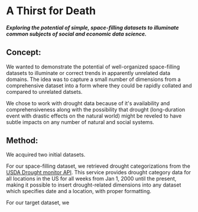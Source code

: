# A Thirst for Death
#### *Exploring the potential of simple, space-filling datasets to illuminate common subjects of social and economic data science.*

## Concept:

We wanted to demonstrate the potential of well-organized space-filling datasets to illuminate or correct trends in apparently unrelated data domains. The idea was to capture a small number of dimensions from a comprehensive dataset into a form where they could be rapidly collated and compared to unrelated datsets.

We chose to work with drought data because of it's availability and comprehensiveness along with the possibility that drought (long-duration event with drastic effects on the natural world) might be reveled to have subtle impacts on any number of natural and social systems.

## Method:

We acquired two initial datasets. 

For our space-filling dataset, we retrieved drought categorizations from the [USDA Drought monitor API](https://droughtmonitor.unl.edu). This service provides drought category data for all locations in the US for all weeks from Jan 1, 2000 until the present, making it possible to insert drought-related dimensions into any dataset which specifies date and a location, with proper formatting.

For our target dataset, we 